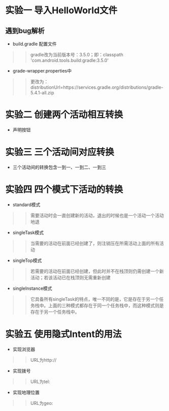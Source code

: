 实验一 导入HelloWorld文件
=====
遇到bug解析
-----
* build.gradle 配置文件 
>>gradle改为当前版本号：3.5.0；即：classpath 'com.android.tools.build:gradle:3.5.0'
* grade-wrapper.properties中
>>更改为：distributionUrl=https\://services.gradle.org/distributions/gradle-5.4.1-all.zip

实验二 创建两个活动相互转换
=====
* 声明按钮

实验三 三个活动间对应转换
=====
* 三个活动间的转换包含一到一、一到二、一到三

实验四 四个模式下活动的转换
=====
* standard模式
>>需要活动时会一直创建新的活动，退出的时候也是一个活动一个活动地退
* singleTask模式
>>当需要的活动在前面已经创建了，则注销压在所需活动上面的所有活动
* singleTop模式
>>若需要的活动在前面已经创建，但此时并不在栈顶则仍需创建一个新活动；若该活动已在栈顶则无需重新创建
* singleInstance模式
>>它具备所有singleTask的特点，唯一不同的是，它是存在于另一个任务栈中。上面的三种模式都存在于同一个任务栈中，而这种模式则是存在于另一个任务栈中。

实验五 使用隐式Intent的用法
=====
* 实现浏览器
>>URL为http://
* 实现拨号
>>URL为tel:
* 实现地理位置
>>URL为geo:
